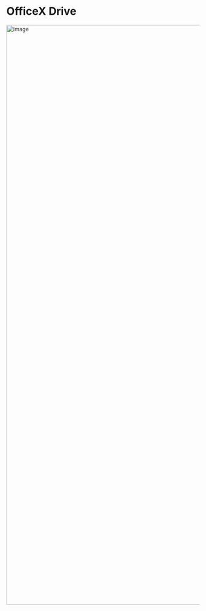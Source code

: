 # OfficeX Drive

<img width="1512" alt="image" src="https://github.com/user-attachments/assets/b4d8753a-f981-45e4-906e-dc184ddadb10">
